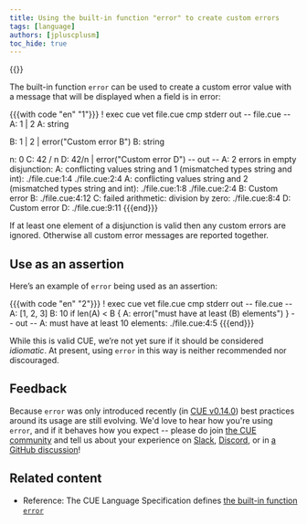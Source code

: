 ```yaml
---
title: Using the built-in function "error" to create custom errors
tags: [language]
authors: [jpluscplusm]
toc_hide: true
---
```

{{<sidenote text="Requires CUE v0.14.0 or later" >}}

The built-in function `error` can be used to create a custom error value with a
message that will be displayed when a field is in error:

<!--more-->

{{{with code "en" "1"}}}
! exec cue vet file.cue
cmp stderr out
-- file.cue --
A: 1 | 2
A: string

B: 1 | 2 | error("Custom error B")
B: string

n: 0
C: 42 / n
D: 42/n | error("Custom error D")
-- out --
A: 2 errors in empty disjunction:
A: conflicting values string and 1 (mismatched types string and int):
    ./file.cue:1:4
    ./file.cue:2:4
A: conflicting values string and 2 (mismatched types string and int):
    ./file.cue:1:8
    ./file.cue:2:4
B: Custom error B:
    ./file.cue:4:12
C: failed arithmetic: division by zero:
    ./file.cue:8:4
D: Custom error D:
    ./file.cue:9:11
{{{end}}}

If at least one element of a disjunction is valid then any custom errors are ignored.
Otherwise all custom error messages are reported together.

## Use as an assertion

Here’s an example of `error` being used as an assertion:

{{{with code "en" "2"}}}
! exec cue vet file.cue
cmp stderr out
-- file.cue --
A: [1, 2, 3]
B: 10
if len(A) < B {
	A: error("must have at least \(B) elements")
}
-- out --
A: must have at least 10 elements:
    ./file.cue:4:5
{{{end}}}

While this is valid CUE, we’re not yet sure if it should be considered *idiomatic*.
At present, using `error` in this way is neither recommended nor discouraged.

## Feedback

Because `error` was only introduced recently
(in [CUE v0.14.0](/releases/v0.14.0))
best practices around its usage are still evolving.
We'd love to hear how you're using `error`, and if it behaves how you expect --
please do join
[the CUE community](/community/) and tell us about your experience on
[Slack](/s/slack),
[Discord](/s/discord), or in
[a GitHub discussion](/discussions/)!

## Related content

- Reference: The CUE Language Specification defines
  [the built-in function `error`]({{<relref"docs/reference/spec/#error">}})

